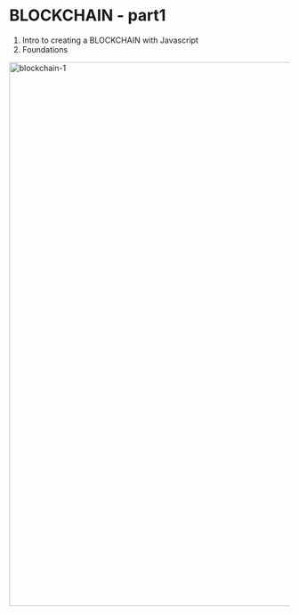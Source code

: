 # BLOCKCHAIN - part1
1. Intro to creating a BLOCKCHAIN with Javascript
2. Foundations

<img width="978" alt="blockchain-1" src="https://user-images.githubusercontent.com/17754060/37875948-ea97d336-3013-11e8-8197-9bf98753c752.png">

